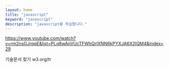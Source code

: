 ```yaml
---
layout: home
title: "javascript"
keyword: "javascript"
description: "javascript를 학습합니다."
---
```


https://www.youtube.com/watch?v=rm2nsGJrqqE&list=PLq8wAnVUcTFWhQrIXNN6kPYXJA6X2IQM4&index=29


기술문서 찾기
w3.org/tr




